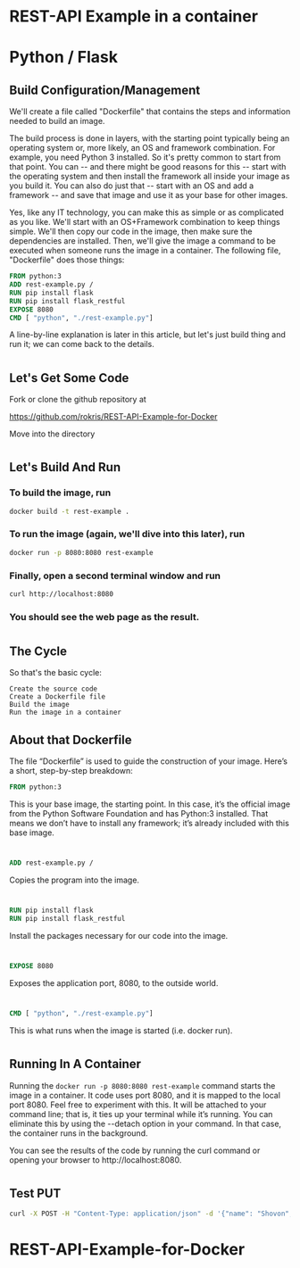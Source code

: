 # REST-API Example in a container
# Python / Flask

## Build Configuration/Management
We'll create a file called "Dockerfile" that contains the steps and information needed to build an image.

The build process is done in layers, with the starting point typically being an operating system or, more likely, an OS and framework combination. For example, you need Python 3 installed. So it's pretty common to start from that point. You can -- and there might be good reasons for this -- start with the operating system and then install the framework all inside your image as you build it. You can also do just that -- start with an OS and add a framework -- and save that image and use it as your base for other images.

Yes, like any IT technology, you can make this as simple or as complicated as you like. We'll start with an OS+Framework combination to keep things simple. We'll then copy our code in the image, then make sure the dependencies are installed. Then, we'll give the image a command to be executed when someone runs the image in a container. The following file, "Dockerfile" does those things:

```Dockerfile
FROM python:3
ADD rest-example.py /
RUN pip install flask
RUN pip install flask_restful
EXPOSE 8080
CMD [ "python", "./rest-example.py"]
```

A line-by-line explanation is later in this article, but let's just build thing and run it; we can come back to the details.
#
## Let's Get Some Code
Fork or clone the github repository at

https://github.com/rokris/REST-API-Example-for-Docker

Move into the directory
#
## Let's Build And Run

### To build the image, run

```bash
docker build -t rest-example .
```

### To run the image (again, we'll dive into this later), run
```bash
docker run -p 8080:8080 rest-example
```

### Finally, open a second terminal window and run
```bash
curl http://localhost:8080
```

### You should see the web page as the result.
#
## The Cycle
So that's the basic cycle:

    Create the source code
    Create a Dockerfile file
    Build the image
    Run the image in a container


## About that Dockerfile
The file “Dockerfile” is used to guide the construction of your image. Here’s a short, step-by-step breakdown:

```Dockerfile
FROM python:3
```

This is your base image, the starting point. In this case, it’s the official image from the Python Software Foundation and has Python:3 installed. That means we don’t have to install any framework; it’s already included with this base image. 
#
```Dockerfile
ADD rest-example.py /
```
Copies the program into the image.
#
```Dockerfile
RUN pip install flask
RUN pip install flask_restful
```
Install the packages necessary for our code into the image.
#
```Dockerfile
EXPOSE 8080
```
Exposes the application port, 8080, to the outside world.
#
```Dockerfile
CMD [ "python", "./rest-example.py"]
```

This is what runs when the image is started (i.e. docker run).
# 
## Running In A Container
Running the ```docker run -p 8080:8080 rest-example``` command starts the image in a container. It code uses port 8080, and it is mapped to the local port 8080. Feel free to experiment with this. It will be attached to your command line; that is, it ties up your terminal while it’s running. You can eliminate this by using the --detach option in your command. In that case, the container runs in the background.

You can see the results of the code by running the curl command or opening your browser to http://localhost:8080.
#
## Test PUT
```bash
curl -X POST -H "Content-Type: application/json" -d '{"name": "Shovon", "balance": 100}' http://127.0.0.1:8080/account
```
# REST-API-Example-for-Docker
